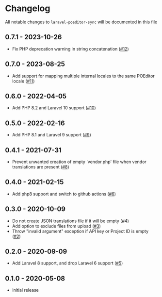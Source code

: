 # Changelog

All notable changes to `laravel-poeditor-sync` will be documented in this file

## 0.7.1 - 2023-10-26

- Fix PHP deprecation warning in string concatenation ([#12](https://github.com/nextapps-be/laravel-poeditor-sync/pull/12))

## 0.7.0 - 2023-08-25

- Add support for mapping multiple internal locales to the same POEditor locale ([#11](https://github.com/nextapps-be/laravel-poeditor-sync/pull/11)) 

## 0.6.0 - 2022-04-05

- Add PHP 8.2 and Laravel 10 support ([#10](https://github.com/nextapps-be/laravel-poeditor-sync/pull/10))

## 0.5.0 - 2022-02-16

- Add PHP 8.1 and Laravel 9 support ([#9](https://github.com/nextapps-be/laravel-poeditor-sync/pull/9))

## 0.4.1 - 2021-07-31

 - Prevent unwanted creation of empty 'vendor.php' file when vendor translations are present ([#8](https://github.com/nextapps-be/laravel-poeditor-sync/pull/8))

## 0.4.0 - 2021-02-15

 - Add php8 support and switch to github actions ([#6](https://github.com/nextapps-be/laravel-poeditor-sync/pull/6))

## 0.3.0 - 2020-10-09

 - Do not create JSON translations file if it will be empty ([#4](https://github.com/nextapps-be/laravel-poeditor-sync/pull/4))
 - Add option to exclude files from upload ([#3](https://github.com/nextapps-be/laravel-poeditor-sync/pull/3))
 - Throw "invalid argument" exception if API key or Project ID is empty ([#2](https://github.com/nextapps-be/laravel-poeditor-sync/pull/2))

## 0.2.0 - 2020-09-09

- Add Laravel 8 support, and drop Laravel 6 support ([#5](https://github.com/nextapps-be/laravel-poeditor-sync/pull/5))

## 0.1.0 - 2020-05-08

- Initial release
